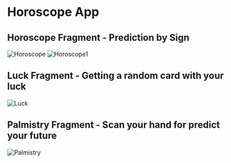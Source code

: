 # Horoscope App


## Horoscope Fragment - Prediction by Sign
![Horoscope](https://github.com/clerodri/HoroscopeApp/assets/72469484/edcb24d1-b047-46f5-a712-5cddbea3254b)
![Horoscope1](https://github.com/clerodri/HoroscopeApp/assets/72469484/34505eb3-76d6-444d-9358-72229dbcc24a)
## Luck Fragment - Getting a random card with your luck
![Luck](https://github.com/clerodri/HoroscopeApp/assets/72469484/805daf6a-0077-4b0d-afed-674e188e54bd)

## Palmistry Fragment - Scan your hand for predict your future
![Palmistry](https://github.com/clerodri/HoroscopeApp/assets/72469484/828cbf73-c6af-418c-9708-0d4aa2b51149)
